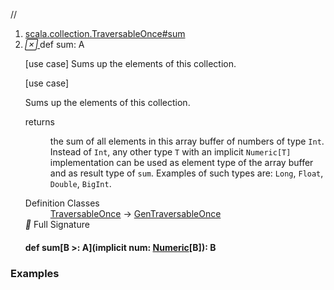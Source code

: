 //
<ol>
<li><a href="https://www.scala-lang.org/api/2.12.3/scala/collection/mutable/ArrayBuffer.html#sum:A">scala.collection.TraversableOnce#sum</a></li>
<li name="scala.collection.TraversableOnce#sum" visbl="pub" class="indented0 " data-isabs="false" fullcomment="yes" group="Ungrouped"> <a id="sum:A"></a> <span class="permalink"> <a href="../../../scala/collection/mutable/ArrayBuffer.html#sum:A" title="Permalink"> <i class="material-icons"></i> </a> </span> <span class="modifier_kind"> <span class="modifier"></span> <span class="kind">def</span> </span> <span class="symbol"> <span class="name">sum</span><span class="result">: <span class="extype" name="scala.collection.GenTraversableOnce.A">A</span></span> </span> <p class="shortcomment cmt">[use case] Sums up the elements of this collection.</p>
 <div class="fullcomment">
  [use case] 
  <div class="comment cmt">
   <p> Sums up the elements of this collection.</p>
  </div>
  <dl class="paramcmts block">
   <dt>
    returns
   </dt>
   <dd class="cmt">
    <p>the sum of all elements in this array buffer of numbers of type <code>Int</code>. Instead of <code>Int</code>, any other type <code>T</code> with an implicit <code>Numeric[T]</code> implementation can be used as element type of the array buffer and as result type of <code>sum</code>. Examples of such types are: <code>Long</code>, <code>Float</code>, <code>Double</code>, <code>BigInt</code>.</p>
   </dd>
  </dl>
  <dl class="attributes block"> 
   <dt>
    Definition Classes
   </dt>
   <dd>
    <a href="../TraversableOnce.html" class="extype" name="scala.collection.TraversableOnce">TraversableOnce</a> → 
    <a href="../GenTraversableOnce.html" class="extype" name="scala.collection.GenTraversableOnce">GenTraversableOnce</a>
   </dd>
   <div class="full-signature-block toggleContainer"> 
    <span class="toggle"> <i class="material-icons"></i> Full Signature </span> 
    <div class="hiddenContent full-signature-usecase">
     <h4 id="signature" class="signature"> <span class="modifier_kind"> <span class="modifier"></span> <span class="kind">def</span> </span> <span class="symbol"> <span class="name">sum</span><span class="tparams">[<span name="B">B &gt;: <span class="extype" name="scala.collection.mutable.ArrayBuffer.A">A</span></span>]</span><span class="params">(<span class="implicit">implicit </span><span name="num">num: <a href="../../index.html#Numeric[T]=scala.math.Numeric[T]" class="extmbr" name="scala.Numeric">Numeric</a>[<span class="extype" name="scala.collection.TraversableOnce.sum.B">B</span>]</span>)</span><span class="result">: <span class="extype" name="scala.collection.TraversableOnce.sum.B">B</span></span> </span> </h4>
    </div> 
   </div>
  </dl>
 </div> </li>
        </ol>


### Examples



